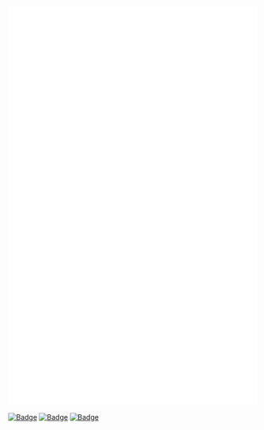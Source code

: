 ![Metrics](https://github.com/BiteTheDDDDt/BiteTheDDDDt/blob/main/github-metrics.svg)

[![Badge](https://cp-logo.vercel.app/codeforces/bitetheddddt?logo=true)](https://codeforces.com/profile/bitetheDDDDt?graphType=all&locale=en)
[![Badge](https://cp-logo.vercel.app/atcoder/BiteTheDust?logo=true)](https://atcoder.jp/users/BiteTheDust)
[![Badge](https://cp-logo.vercel.app/leetcode-cn/bitethed4t?logo=true)](https://leetcode.cn/u/bitethed4t/)
